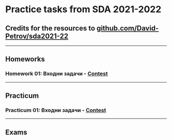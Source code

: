 # Practice tasks from SDA 2021-2022

## Credits for the resources to [github.com/David-Petrov/sda2021-22](<https://github.com/David-Petrov/sda2021-22>)

---

## Homeworks
### Homework 01: Входни задачи - [Contest](<https://www.hackerrank.com/contests/sda-hw-1/challenges>)


---

## Practicum
### Practicum 01:  Входни задачи - [Contest](<https://www.hackerrank.com/contests/practice-1-sda/challenges>)

---

## Exams
